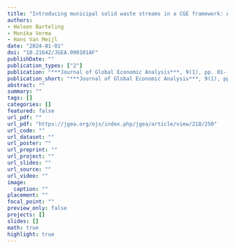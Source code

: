 ```yaml
---
title: "Introducing municipal solid waste streams in a CGE framework: A step in the direction of circular economy analysis"
authors: 
- Heleen Barteling
- Monika Verma
- Hans Van Meijl
date: "2024-01-01"
doi: "10.21642/JGEA.090101AF"
publishDate: ""
publication_types: ["2"]
publication: "***Journal of Global Economic Analysis***, 9(1), pp. 01--44"
publication_short: "***Journal of Global Economic Analysis***, 9(1), pp. 01--44"
abstract: ""
summary: ""
tags: []
categories: []
featured: false
url_pdf: ""
url_pdf: "https://jgea.org/ojs/index.php/jgea/article/view/218/250"
url_code: ""
url_dataset: ""
url_poster: ""
url_preprint: ""
url_project: ""
url_slides: ""
url_source: ""
url_video: ""
image: 
  caption: ""
placement: ""
focal_point: ""
preview_only: false
projects: []
slides: []
math: true
highlight: true
---
```

